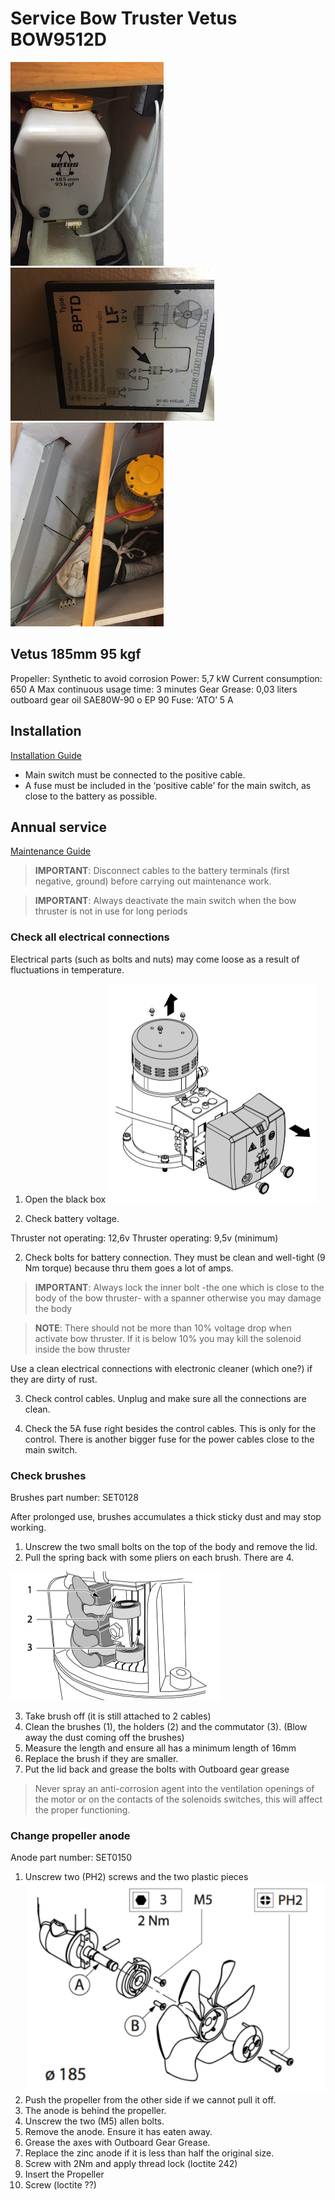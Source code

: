 # Service Bow Truster Vetus BOW9512D

![bow truster](../images/bow_truster_1.JPG)
![bow truster](../images/bow_truster_2.JPG)
![bow truster](../images/bow_truster_3.JPG)

## Vetus 185mm 95 kgf

Propeller: Synthetic to avoid corrosion
Power: 5,7 kW
Current consumption: 650 A
Max continuous usage time: 3 minutes
Gear Grease: 0,03 liters outboard gear oil SAE80W-90 o EP 90
Fuse: ‘ATO’ 5 A

## Installation

[Installation Guide](https://vetus.com/cms/wp-content/uploads/020526.08-r02-2019-12-BOW95D.pdf)

- Main switch must be connected to the positive cable.
- A fuse must be included in the ‘positive cable’ for the main switch, as close to the battery as possible.

## Annual service

[Maintenance Guide](https://vetus.com/cms/wp-content/uploads/020901.02-r02_-2021-06-Maintenance-and-Warranty-Manual-for-Thrusters.pdf)

> **IMPORTANT**: Disconnect cables to the battery terminals (first negative, ground) before carrying out maintenance work.

> **IMPORTANT**: Always deactivate the main switch when the bow thruster is not in use for long periods


### Check all electrical connections

Electrical parts (such as bolts and nuts) may come loose as a result of fluctuations in temperature.

1. Open the black box
![bow truster](../images/bow_truster_4.png)

2. Check battery voltage.

Thruster not operating: 12,6v
Thruster operating: 9,5v (minimum)

2. Check bolts for battery connection. They must be clean and well-tight (9 Nm torque) because thru them goes a lot of amps.

> **IMPORTANT**: Always lock the inner bolt -the one which is close to the body of the bow thruster- with a spanner otherwise you may damage the body

> **NOTE**: There should not be more than 10% voltage drop when activate bow thruster. If it is below 10% you may kill the solenoid inside the bow thruster

Use a clean electrical connections with electronic cleaner (which one?) if they are dirty of rust.

3. Check control cables. Unplug and make sure all the connections are clean.

4. Check the 5A fuse right besides the control cables. This is only for the control. There is another bigger fuse for the power cables close to the main switch.

### Check brushes

Brushes part number: SET0128

After prolonged use, brushes accumulates a thick sticky dust and may stop working.

1. Unscrew the two small bolts on the top of the body and remove the lid.
2. Pull the spring back with some pliers on each brush. There are 4.

  ![bow truster](../images/bow_truster_5.png)

3. Take brush off (it is still attached to 2 cables)
4. Clean the brushes (1), the holders (2) and the commutator (3). (Blow away
the dust coming off the brushes)
5. Measure the length and ensure all has a minimum length of 16mm
6. Replace the brush if they are smaller.
7. Put the lid back and grease the bolts with Outboard gear grease

> Never spray an anti-corrosion agent into the ventilation openings of the motor or on the contacts of the solenoids switches, this will affect the proper functioning.

### Change propeller anode

Anode part number: SET0150

1. Unscrew two (PH2) screws and the two plastic pieces
  ![bow truster](../images/bow_truster_6.png)
2. Push the propeller from the other side if we cannot pull it off.
3. The anode is behind the propeller.
4. Unscrew the two (M5) allen bolts.
5. Remove the anode. Ensure it has eaten away.
6. Grease the axes with Outboard Gear Grease.
7. Replace the zinc anode if it is less than half the original size.
8. Screw with 2Nm and apply thread lock (loctite 242)
9. Insert the Propeller
10. Screw (loctite ??)
